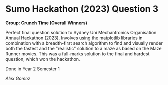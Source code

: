 # Sumo Hackathon (2023) Question 3
**Group: Crunch Time (Overall Winners)**


Perfect final question solution to Sydney Uni Mechantronics Organisation Annual Hackathon (2023). 
Involves using the matplotlib libraries in combination with a breadth-first search algorithm to find and visually render both the fastest and the "realistic" solution to a maze as based on the Maze Runner movies. 
This was a full-marks solution to the final and hardest question, which won the hackathon.

Done in Year 2 Semester 1

_Alex Gomez_
